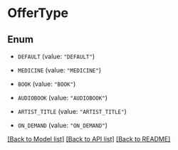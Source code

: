 # OfferType

## Enum


* `DEFAULT` (value: `"DEFAULT"`)

* `MEDICINE` (value: `"MEDICINE"`)

* `BOOK` (value: `"BOOK"`)

* `AUDIOBOOK` (value: `"AUDIOBOOK"`)

* `ARTIST_TITLE` (value: `"ARTIST_TITLE"`)

* `ON_DEMAND` (value: `"ON_DEMAND"`)


[[Back to Model list]](../README.md#documentation-for-models) [[Back to API list]](../README.md#documentation-for-api-endpoints) [[Back to README]](../README.md)


